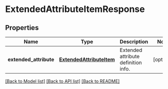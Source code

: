 # ExtendedAttributeItemResponse

## Properties
Name | Type | Description | Notes
------------ | ------------- | ------------- | -------------
**extended_attribute** | [**ExtendedAttributeItem**](ExtendedAttributeItem.md) | Extended attribute definition info. | [optional] 

[[Back to Model list]](../README.md#documentation-for-models) [[Back to API list]](../README.md#documentation-for-api-endpoints) [[Back to README]](../README.md)


